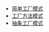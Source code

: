 - [简单工厂模式](https://github.com/hackycy/DesignPatterns/tree/master/src/main/java/com/siyee/designpatterns/factory/simple)
- [工厂方法模式](https://github.com/hackycy/DesignPatterns/tree/master/src/main/java/com/siyee/designpatterns/factory/factorymethod)
- [抽象工厂模式](https://github.com/hackycy/DesignPatterns/tree/master/src/main/java/com/siyee/designpatterns/factory/abs)